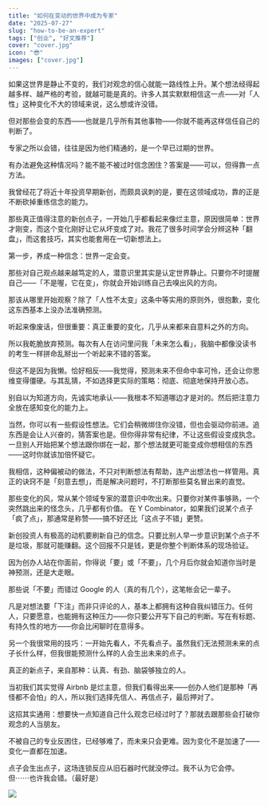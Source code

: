 ```yaml
---
title: "如何在变动的世界中成为专家"
date: "2025-07-27"
slug: "how-to-be-an-expert"
tags: ["创业", "好文推荐"]
cover: "cover.jpg"
icon: "😎"
images: ["cover.jpg"]
---
```

如果这世界是静止不变的，我们对观念的信心就能一路线性上升。某个想法经得起越多样、越严格的考验，就越可能是真的。许多人其实默默相信这一点——对「人性」这种变化不大的领域来说，这么想或许没错。



但对那些会变的东西——也就是几乎所有其他事物——你就不能再这样信任自己的判断了。



专家之所以会错，往往是因为他们精通的，是一个早已过期的世界。



有办法避免这种情况吗？能不能不被过时信念困住？答案是——可以，但得靠一点方法。



我曾经花了将近十年投资早期新创，而颇具讽刺的是，要在这领域成功，靠的正是不断砍掉重练信念的能力。



那些真正值得注意的新创点子，一开始几乎都看起来像烂主意，原因很简单：世界才刚变，而这个变化刚好让它从坏变成了对。我花了很多时间学会分辨这种「翻盘」，而这套技巧，其实也能套用在一切新想法上。



第一步，养成一种信念：世界一定会变。



那些对自己观点越来越笃定的人，潜意识里其实是认定世界静止。只要你不时提醒自己——「不是喔，它在变」，你就会开始训练自己去嗅出风的方向。



那该从哪里开始观察？除了「人性不太变」这条中等实用的原则外，很抱歉，变化这东西基本上没办法准确预测。



听起来像废话，但很重要：真正重要的变化，几乎从来都来自意料之外的方向。



所以我乾脆放弃预测。每次有人在访问里问我「未来怎么看」，我脑中都像没读书的考生一样拼命乱掰出一个听起来不错的答案。



但这不是因为我懒。恰好相反——我觉得，预测未来不但命中率可怜，还会让你思维变得僵硬。与其乱猜，不如选择更实际的策略：彻底、彻底地保持开放心态。



别自以为知道方向，先诚实地承认——我根本不知道哪边才是对的。然后把注意力全放在感知变化的能力上。



当然，你可以有一些假设性想法。它们会稍微绑住你没错，但也会驱动你前进。追东西是会让人兴奋的，猜答案也是。但你得非常有纪律，不让这些假设变成执念。
一旦别人开始把某个想法跟你绑在一起，那个想法就更可能变成你想相信的东西——这时你就该加倍怀疑它。



我相信，这种偏被动的做法，不只对判断想法有帮助，连产出想法也一样管用。真正的诀窍不是「刻意去想」，而是解决问题时，不打断那些莫名冒出来的直觉。



那些变化的风，常从某个领域专家的潜意识中吹出来。只要你对某件事够熟，一个突然跳出来的怪念头，几乎都有价值。
在 Y Combinator，如果我们说某个点子「疯了点」，那通常是称赞——搞不好还比「这点子不错」更赞。



新创投资人有极高的动机要刷新自己的信念。只要比别人早一步意识到某个点子不是垃圾，那就可能赚翻。这个回报不只是钱，更是你整个判断体系的现场验证。



因为创办人站在你面前，你得说「要」或「不要」，几个月后你就会知道你当时是神预测，还是大走眼。



那些说「不要」而错过 Google 的人（真的有几个），这笔帐会记一辈子。



凡是对想法要「下注」而非只评论的人，基本上都拥有这种自我纠错压力。任何人，只要愿意，也能拥有这种压力——你只要公开写下自己的判断。写在有标题、有持久性的地方——你会比闲聊时在意得多。



另一个我很常用的技巧：一开始先看人，不先看点子。虽然我们无法预测未来的点子长什么样，但我很能预测什么样的人会生出未来的点子。



真正的新点子，来自那种：认真、有劲、脑袋够独立的人。



当初我们其实觉得 Airbnb 是烂主意，但我们看得出来——创办人他们是那种「再怪都不会怕」的人，所以我们选择先信人、再信点子，最后押对了。



这招其实通用：想要快一点知道自己什么观念已经过时了？那就去跟那些会打破你观念的人当朋友。



不被自己的专业反困住，已经够难了，而未来只会更难。因为变化不是加速了——变化一直都在加速。



点子会生出点子，这场连锁反应从旧石器时代就没停过。我不认为它会停。
但⋯⋯也许我会错。（最好是）




![](https://prod-files-secure.s3.us-west-2.amazonaws.com/112d0858-5090-4d34-a606-b75eb8d65fd2/46476355-9cf3-4e99-9b7a-3531bc426380/1000202064.png?X-Amz-Algorithm=AWS4-HMAC-SHA256&X-Amz-Content-Sha256=UNSIGNED-PAYLOAD&X-Amz-Credential=ASIAZI2LB466RLT3ZNHC%2F20250823%2Fus-west-2%2Fs3%2Faws4_request&X-Amz-Date=20250823T174310Z&X-Amz-Expires=3600&X-Amz-Security-Token=IQoJb3JpZ2luX2VjENj%2F%2F%2F%2F%2F%2F%2F%2F%2F%2FwEaCXVzLXdlc3QtMiJIMEYCIQDFxls8364v2pKDyWOOEhYdsoyVEVTrI82DvzftZUvRhAIhAJY9aSUY2dpi%2F25IXw2y%2FpsB97HcRUmt3hSYAhHdWuMrKv8DCDEQABoMNjM3NDIzMTgzODA1IgxaUCRRdj%2FxL3Wb1nIq3ANXKYh0%2FjUFELiFxyNsZ61H0zXKNzxdml5cXgZGM9lTteim9yI%2BvQ4wPXKgsDFhG9rcXox9AAnU%2FSsyIbGM2uFMkwneM1n0nrgSYDemY%2FYBgnc1ev%2B%2FdJJ5SLytZz2FGXCokPAsDNxOGA5nxQk3ldxcgNzO5xMgg4QNpNbBieAXbZDsWPmadNAIN4lzdqYhHxY5r93lc7aEfpgrUwEYkZqBJHsN9Vqlka%2FP9b8i%2FbUMBO9d6ovQ3A8thHwRieDulBTvpOfPJEBsSDCbsEZ7P9JBpTensH3rOsnau9B34dwVkgqIJ5i2UztL5BtKh1XJ7A03Ogr9b0WDhK1i45VyZMq6RBm8ns%2F3MmSWJM6dprw7VaDg%2B4QZtbA9viLWNTjEEh7VrmdpG4XPRzp%2FmY8K0LGyxY1aOwr3QQ%2B%2FGvvmmyGtQKdQwSelnE%2F7Cusd1ArgdTWJY5ul7ZM4zIeCAFU%2FCQRme5FJNDArezetGHvoOYYFZcn8%2FqC01op5EC2%2FPOt7P1c8AUox5OqYQYO6lOLlxHE%2Ffd80daBPmmOsKRu0fCs9BR2Y9WGxNYMmtrt7nimi1nSifqIbew4rAj4k7MCJ7lfFNSj%2FP3Tj%2F2inMFIsUulBfPBW8Wf1ZeXIp9uXizCBwKfFBjqkAdsXOVgb6BcsAFkccx8PLSAiPl5af2JXbS%2BN1oFo8k9%2B0dOrAVQrB9G35XGq1PKLH45K4TzMXnw66fhgmyC0NQ9WTPttLj6Zae%2BL%2FjAYNZcoWjLiHv9XkZulqOak54sYnCeuas%2BZmh%2FLzZBNrOzqo2%2F68howyNwR5euJ0%2FxJnDB9fSG0VaccmQiAaogioz0%2BNwLFdqwmFBeRlZGd4CjoR07TYkgu&X-Amz-Signature=c44e401472242c70899c42d2a251941203feb48ab003995697073e5e8d596902&X-Amz-SignedHeaders=host&x-amz-checksum-mode=ENABLED&x-id=GetObject)

